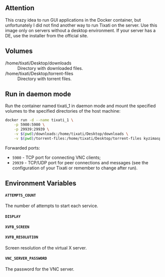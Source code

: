 ## Attention

This crazy idea to run GUI applications in the Docker container, but unfortunately I did not find another way to run Tixati on the server. Use this image only on servers without a desktop environment. If your server has a DE, use the installer from the official site.


## Volumes

<dl>
    <dt>/home/tixati/Desktop/downloads</dt>
    <dd>Directory with downloaded files.</dd>
    <dt>/home/tixati/Desktop/torrent-files</dt>
    <dd>Directory with torrent files.</dd>
</dl>


## Run in daemon mode

Run the container named tixati_1 in daemon mode and mount the specified volumes to the specified directories of the host machine:

```bash
docker run -d --name tixati_1 \
    -p 5900:5900 \
    -p 29939:29939 \
    -v $(pwd)/downloads:/home/tixati/Desktop/downloads \
    -v $(pwd)/torrent-files:/home/tixati/Desktop/torrent-files kyzimaspb/tixati
```

Forwarded ports:
* `5900` - TCP port for connecting VNC clients;
* `29939` - TCP/UDP port for peer connections and messages (see the configuration of your Tixati or remember to change after run).


## Environment Variables

#### `ATTEMPTS_COUNT`
The number of attempts to start each service.

#### `DISPLAY`
#### `XVFB_SCREEN`

#### `XVFB_RESOLUTION`
Screen resolution of the virtual X server.

#### `VNC_SERVER_PASSWORD`
The password for the VNC server.
